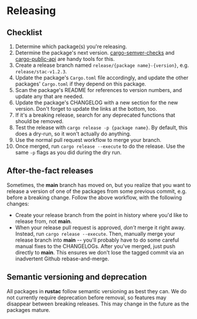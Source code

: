 # Releasing

## Checklist

1. Determine which package(s) you're releasing.
2. Determine the package's next version.
   [cargo-semver-checks](https://github.com/obi1kenobi/cargo-semver-checks) and [cargo-public-api](https://crates.io/crates/cargo-public-api) are handy tools for this.
3. Create a release branch named `release/{package name}-{version}`, e.g. `release/stac-v1.2.3`.
4. Update the package's `Cargo.toml` file accordingly, and update the other packages' `Cargo.toml` if they depend on this package.
5. Scan the package's README for references to version numbers, and update any that are needed.
6. Update the package's CHANGELOG with a new section for the new version. Don't forget to update the links at the bottom, too.
7. If it's a breaking release, search for any deprecated functions that should be removed.
8. Test the release with `cargo release -p {package name}`. By default, this does a dry-run, so it won't actually do anything.
9. Use the normal pull request workflow to merge your branch.
10. Once merged, run `cargo release --execute` to do the release. Use the same `-p` flags as you did during the dry run.

## After-the-fact releases

Sometimes, the **main** branch has moved on, but you realize that you want to release a version of one of the packages from some previous commit, e.g. before a breaking change.
Follow the above workflow, with the following changes:

- Create your release branch from the point in history where you'd like to release from, not **main**.
- When your release pull request is approved, _don't_ merge it right away. Instead, run `cargo release --execute`. Then, manually merge your release branch into **main** -- you'll probably have to do some careful manual fixes to the CHANGELOGs. After you've merged, just push directly to **main**. This ensures we don't lose the tagged commit via an inadvertent Github rebase-and-merge.

## Semantic versioning and deprecation

All packages in **rustac** follow semantic versioning as best they can.
We do not currently require deprecation before removal, so features may disappear between breaking releases.
This may change in the future as the packages mature.
